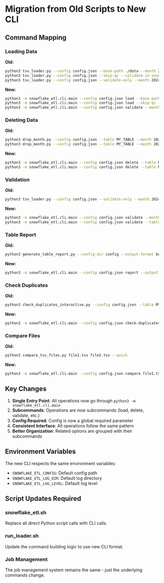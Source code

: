 # Migration from Old Scripts to New CLI

## Command Mapping

### Loading Data

**Old:**
```bash
python3 tsv_loader.py --config config.json --base-path ./data --month 2024-01
python3 tsv_loader.py --config config.json --skip-qc --validate-in-snowflake
python3 tsv_loader.py --config config.json --validate-only --month 2024-01
```

**New:**
```bash
python3 -m snowflake_etl.cli.main --config config.json load --base-path ./data --month 2024-01
python3 -m snowflake_etl.cli.main --config config.json load --skip-qc --validate-in-snowflake
python3 -m snowflake_etl.cli.main --config config.json validate --month 2024-01
```

### Deleting Data

**Old:**
```bash
python3 drop_month.py --config config.json --table MY_TABLE --month 2024-01 --dry-run
python3 drop_month.py --config config.json --table MY_TABLE --month 2024-01 --yes
```

**New:**
```bash
python3 -m snowflake_etl.cli.main --config config.json delete --table MY_TABLE --month 2024-01 --dry-run
python3 -m snowflake_etl.cli.main --config config.json delete --table MY_TABLE --month 2024-01 --yes
```

### Validation

**Old:**
```bash
python3 tsv_loader.py --config config.json --validate-only --month 2024-01
```

**New:**
```bash
python3 -m snowflake_etl.cli.main --config config.json validate --month 2024-01
python3 -m snowflake_etl.cli.main --config config.json validate --table MY_TABLE --output results.json
```

### Table Report

**Old:**
```bash
python3 generate_table_report.py --config-dir config --output-format both
```

**New:**
```bash
python3 -m snowflake_etl.cli.main --config config.json report --output report.json
```

### Check Duplicates

**Old:**
```bash
python3 check_duplicates_interactive.py --config config.json --table MY_TABLE
```

**New:**
```bash
python3 -m snowflake_etl.cli.main --config config.json check-duplicates --table MY_TABLE
```

### Compare Files

**Old:**
```bash
python3 compare_tsv_files.py file1.tsv file2.tsv --quick
```

**New:**
```bash
python3 -m snowflake_etl.cli.main --config config.json compare file1.tsv file2.tsv --quick
```

## Key Changes

1. **Single Entry Point**: All operations now go through `python3 -m snowflake_etl.cli.main`
2. **Subcommands**: Operations are now subcommands (load, delete, validate, etc.)
3. **Config Required**: Config is now a global required parameter
4. **Consistent Interface**: All operations follow the same pattern
5. **Better Organization**: Related options are grouped with their subcommands

## Environment Variables

The new CLI respects the same environment variables:
- `SNOWFLAKE_ETL_CONFIG`: Default config path
- `SNOWFLAKE_ETL_LOG_DIR`: Default log directory
- `SNOWFLAKE_ETL_LOG_LEVEL`: Default log level

## Script Updates Required

### snowflake_etl.sh
Replace all direct Python script calls with CLI calls.

### run_loader.sh  
Update the command building logic to use new CLI format.

### Job Management
The job management system remains the same - just the underlying commands change.